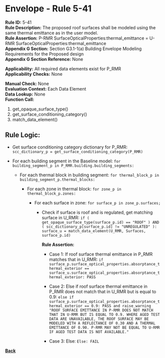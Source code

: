 
# Envelope - Rule 5-41  

**Rule ID:** 5-41  
**Rule Description:** The  proposed roof surfaces shall be modeled using the same thermal emittance as in the user model.  
**Rule Assertion:** P-RMR SurfaceOpticalProperties:thermal_emittance = U-RMR SurfaceOpticalProperties:thermal_emittance  
**Appendix G Section:** Section G3.1-1(a) Building Envelope Modeling Requirements for the Proposed design  
**Appendix G Section Reference:** None  

**Applicability:** All required data elements exist for P_RMR  
**Applicability Checks:**  None  

**Manual Check:** None  
**Evaluation Context:** Each Data Element  
**Data Lookup:** None  
**Function Call:**  

  1. get_opaque_surface_type()
  2. get_surface_conditioning_category()
  3. match_data_element()

## Rule Logic:  

- Get surface conditioning category dictionary for P_RMR: `scc_dictionary_p = get_surface_conditioning_category(P_RMR)`

- For each building segment in the Baseline model: `for building_segment_p in P_RMR.building.building_segments:`  

  - For each thermal block in building segment: `for thermal_block_p in building_segment_p.thermal_blocks:`  

    - For each zone in thermal block: `for zone_p in thermal_block_p.zones:`  

      - For each surface in zone: `for surface_p in zone_p.surfaces;`

        - Check if surface is roof and is regulated, get matching surface in U_RMR: `if ( get_opaque_surface_type(surface_p.id) == "ROOF" ) AND ( scc_dictionary_p[surface_p.id] != "UNREGULATED" ): surface_u = match_data_element(U_RMR, Surfaces, surface_p.id)`  

          **Rule Assertion:**  

          - Case 1: If roof surface thermal emittance in P_RMR matches that in U_RMR: `if surface_p.surface_optical_properties.absorptance_thermal_exterior == surface_u.surface_optical_properties.absorptance_thermal_exterior: PASS`

          - Case 2: Else if roof surface thermal emittance in P_RMR does not match that in U_RMR but is equal to 0.9: `else if surface_p.surface_optical_properties.absorptance_thermal_exterior == 0.9: PASS and raise_warning "ROOF SURFACE EMITTANCE IN P-RMR DOES NOT MATCH THAT IN U-RMR BUT IS EQUAL TO 0.9. WHERE AGED TEST DATA ARE UNAVAILABLE, THE ROOF SURFACE MAY BE MODELED WITH A REFLECTANCE OF 0.30 AND A THERMAL EMITTANCE OF 0.90. P-RMR MAY NOT BE EQUAL TO U-RMR IF AGED TEST DATA IS NOT AVAILABLE."`

          - Case 3: Else: `Else: FAIL`

**[Back](../_toc.md)**
